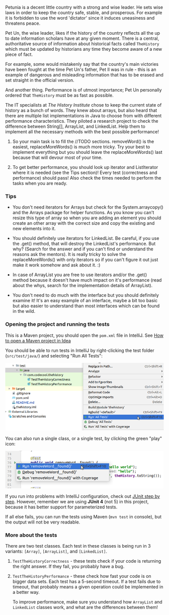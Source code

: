 Petunia is a decent little country with a strong and wise leader.
He sets wise laws in order to keep the country safe, stable, and prosperous.
For example it is forbidden to use the word 'dictator' since it induces
uneasiness and threatens peace.

Pet Un, the wise leader, likes if the history of the country reflects all
the up to date information scholars have at any given moment. There is a
central, authoritative source of information about historical facts
called `TheHistory` which must be updated by historians any time they become
aware of a new piece of fact.

For example, some would mistakenly say that the country's main victories
have been fought at the time Pet Un's father, Pet Il was in rule - this
is an example of dangerous and misleading information that has to be erased
and set straight in the official version.

And another thing. Performance is of utmost importance; Pet Un personally
ordered that `TheHistory` must be as fast as possible.

The IT specialists at _The History Institute_ chose to keep the current
state of history as a bunch of words. They knew about
arrays, but also heard that there are multiple list implementations in Java
to choose from with different performance characteristics. They piloted a
research project to check the difference between String[], ArrayList<String>,
and LinkedList<String>. Help them to implement all the necessary methods
with the best possible performance!

1) So your main task is to fill the //TODO sections. removeWord() is the
easiest, replaceMoreWords() is much more tricky. Try your best to implement
everything but you should leave the replaceMoreWords() last because that will
devour most of your time.

2) To get better performance, you should look up iterator and ListIterator
where it is needed (see the Tips section)!
Every test (correctness and performance) should pass! Also check the times needed to
perform the tasks when you are ready.


### Tips

- You don't need iterators for Arrays but check for the System.arraycopy() and
the Arrays package for helper functions. As you know you can't resize this type
of array so when you are adding an element you should create an other array
with the correct size and copy the existing and new elements into it.

- You should definitely use iterators for LinkedList. Be careful, if you use
the .get() method, that will destroy the LinkedList's performance.
But why? (Search for the answer and if you can't find or understand the reasons
ask the mentors). It is really tricky to solve the replaceMoreWords() with only
iterators so if you can't figure it out just make it work
somehow and ask about it. :)

- In case of ArrayList you are free to use iterators and/or the .get() method
because it doesn't have much impact on it's performance (read about the whys,
search for the implementation details of ArrayList).

- You don't need to do much with the interface but you should definitely
examine it! It's an easy example of an interface, maybe a bit too basic but
also easier to understand than most interfaces which can be found in the wild.

### Opening the project and running the tests

This is a Maven project, you should open the `pom.xml` file in IntelliJ. See
[How to open a Maven project in Idea](https://learn.code.cool/bud-oop-java/#/../pages/tools/how-to-open-a-maven-project-in-idea)

You should be able to run tests in IntelliJ by right-clicking the test folder
(`src/test/java/`) and selecting "Run All Tests":

![run tests](run-tests.png)

You can also run a single class, or a single test, by clicking the green "play"
icon:

![run single test](run-single-test.png)

If you run into problems with IntelliJ configuration, check out
[JUnit step by step](https://learn.code.cool/krk-oop-java/#/pages/19-java-se-6th-si-tw-with-tests/5-idea-junit-step-by-step).
 However, remember we are using **JUnit 4** (not 5) in this project, because it
 has better support for parameterized tests.

 If all else fails, you can run the tests using Maven (`mvn test` in console), but
 the output will not be very readable.


### More about the tests

There are two test classes. Each test in these classes is being run in 3 variants:
`[Array]`, `[ArrayList]`, and `[LinkedList]`.

1. `TestTheHistoryCorrectness` - these tests check if your code is returning
  the right answer. If they fail, you probably have a bug.

2. `TestTheHistoryPerformance` - these check how fast your code is on bigger
   data sets. Each test has a 5-second timeout. If a test fails due to timeout,
   that probably means a given operation could be implemented in a better way.

   To improve performance, make sure you understand how `ArrayList` and
   `LinkedList` classes work, and what are the differences between them!
